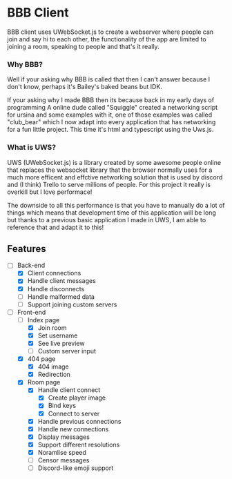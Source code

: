 # BBB Client

BBB client uses UWebSocket.js to create a webserver where people can join and say hi to each other, the functionality of the app are limited to joining a room, speaking to people and that's it really.

### Why BBB?

Well if your asking why BBB is called that then I can't answer because I don't know, perhaps it's Bailey's baked beans but IDK.

If your asking why I made BBB then its because back in my early days of programming A online dude called "Squiggle" created a networking script for ursina and some examples with it, one of those examples was called "club_bear" which I now adapt into every application that has networking for a fun little project. This time it's html and typescript using the Uws.js.

### What is UWS?

UWS (UWebSocket.js) is a library created by some awesome people online that replaces the websocket library that the browser normally uses for a much more efficent and effctive networking solution that is used by discord and (I think) Trello to serve millions of people. For this project it really is overkill but I love performace!

The downside to all this performance is that you have to manually do a lot of things which means that development time of this application will be long but thanks to a previous basic application I made in UWS, I am able to reference that and adapt it to this!

## Features

 - [ ] Back-end
    - [x] Client connections
    - [x] Handle client messages
    - [x] Handle disconnects
    - [ ] Handle malformed data
    - [ ] Support joining custom servers
 - [ ] Front-end
    - [ ] Index page
        - [x] Join room
        - [x] Set username
        - [x] See live preview
        - [ ] Custom server input
    - [x] 404 page
        - [x] 404 image
        - [x] Redirection
    - [x] Room page
        - [x] Handle client connect
            - [x] Create player image
            - [x] Bind keys
            - [x] Connect to server
        - [x] Handle previous connections
        - [x] Handle new connections
        - [x] Display messages
        - [x] Support different resolutions
        - [x] Noramlise speed
        - [ ] Censor messages
        - [ ] Discord-like emoji support